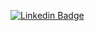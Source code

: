[![Linkedin Badge](https://img.shields.io/badge/-LinkedIn-blue?style=flat-square&logo=Linkedin&logoColor=white&link=https://www.linkedin.com/in/elvikalinoski)](https://www.linkedin.com/in/elvikalinoski)
